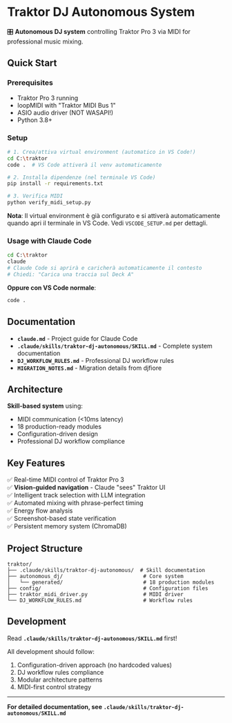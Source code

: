 # Traktor DJ Autonomous System

🎛️ **Autonomous DJ system** controlling Traktor Pro 3 via MIDI for professional music mixing.

## Quick Start

### Prerequisites
- Traktor Pro 3 running
- loopMIDI with "Traktor MIDI Bus 1"
- ASIO audio driver (NOT WASAPI!)
- Python 3.8+

### Setup
```bash
# 1. Crea/attiva virtual environment (automatico in VS Code!)
cd C:\traktor
code .  # VS Code attiverà il venv automaticamente

# 2. Installa dipendenze (nel terminale VS Code)
pip install -r requirements.txt

# 3. Verifica MIDI
python verify_midi_setup.py
```

**Nota**: Il virtual environment è già configurato e si attiverà automaticamente quando apri il terminale in VS Code. Vedi `VSCODE_SETUP.md` per dettagli.

### Usage with Claude Code
```bash
cd C:\traktor
claude
# Claude Code si aprirà e caricherà automaticamente il contesto
# Chiedi: "Carica una traccia sul Deck A"
```

**Oppure con VS Code normale**:
```bash
code .
```

## Documentation

- **`claude.md`** - Project guide for Claude Code
- **`.claude/skills/traktor-dj-autonomous/SKILL.md`** - Complete system documentation
- **`DJ_WORKFLOW_RULES.md`** - Professional DJ workflow rules
- **`MIGRATION_NOTES.md`** - Migration details from djfiore

## Architecture

**Skill-based system** using:
- MIDI communication (<10ms latency)
- 18 production-ready modules
- Configuration-driven design
- Professional DJ workflow compliance

## Key Features

✅ Real-time MIDI control of Traktor Pro 3  
✅ **Vision-guided navigation** - Claude "sees" Traktor UI  
✅ Intelligent track selection with LLM integration  
✅ Automated mixing with phrase-perfect timing  
✅ Energy flow analysis  
✅ Screenshot-based state verification  
✅ Persistent memory system (ChromaDB)

## Project Structure

```
traktor/
├── .claude/skills/traktor-dj-autonomous/  # Skill documentation
├── autonomous_dj/                          # Core system
│   └── generated/                          # 18 production modules
├── config/                                 # Configuration files
├── traktor_midi_driver.py                  # MIDI driver
└── DJ_WORKFLOW_RULES.md                    # Workflow rules
```

## Development

Read **`.claude/skills/traktor-dj-autonomous/SKILL.md`** first!

All development should follow:
1. Configuration-driven approach (no hardcoded values)
2. DJ workflow rules compliance
3. Modular architecture patterns
4. MIDI-first control strategy

---

**For detailed documentation, see `.claude/skills/traktor-dj-autonomous/SKILL.md`**
